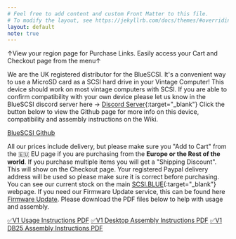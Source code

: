 ```yaml
---
# Feel free to add content and custom Front Matter to this file.
# To modify the layout, see https://jekyllrb.com/docs/themes/#overriding-theme-defaults
layout: default
note: true
---
```


&#8593;View your region page for Purchase Links. Easily access your Cart and Checkout page from the menu&#8593;

We are the UK registered distributor for the BlueSCSI. It's a convenient way to use a MicroSD card as a SCSI hard drive in your Vintage Computer! This device should work on most vintage computers with SCSI. If you are able to confirm compatibility with your own device please let us know in the BlueSCSI discord server here → [Discord Server](https://discord.gg/kx2Kybx2mk){:target="_blank"} Click the button below to view the Github page for more info on this device, compatibility and assembly instructions on the Wiki.

<p class="lead text-center">
    <a href="https://github.com/erichelgeson/BlueSCSI" target="_blank" class="btn btn-lg btn-primary">BlueSCSI Github</a>
</p>
            
All our prices include delivery, but please make sure you "Add to Cart" from the 🇪🇺 EU page if you are purchasing from the <b>Europe or the Rest of the world</b>. If you purchase multiple items you will get a "Shipping Discount". This will show on the Checkout page. Your registered Paypal delivery address will be used so please make sure it is correct before purchasing. You can see our current stock on the main [SCSI.BLUE](https://scsi.blue/){:target="_blank"} webpage. If you need our Firmware Update service, this can be found here [Firmware Update](/firmware.html). Please download the PDF files below to help with usage and assembly.

<a href="/assets/pdfs/BlueSCSI_Instructions.pdf" target="_blank">&#9989;V1 Usage Instructions PDF</a>
<a href="/assets/pdfs/BlueSCSI_assembly.pdf" target="_blank">&#9989;V1 Desktop Assembly Instructions PDF</a>
<a href="/assets/pdfs/BlueSCSI_Assembly_DB25.pdf" target="_blank">&#9989;V1 DB25 Assembly Instructions PDF</a>